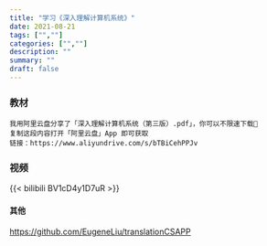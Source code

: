 ```yaml
---
title: "学习《深入理解计算机系统》"
date: 2021-08-21
tags: ["",""]
categories: ["",""]
description: ""
summary: ""
draft: false
---
```


### 教材

```
我用阿里云盘分享了「深入理解计算机系统（第三版）.pdf」，你可以不限速下载🚀
复制这段内容打开「阿里云盘」App 即可获取
链接：https://www.aliyundrive.com/s/bTBiCehPPJv
```

### 视频

{{< bilibili BV1cD4y1D7uR >}}

#### 其他

https://github.com/EugeneLiu/translationCSAPP

